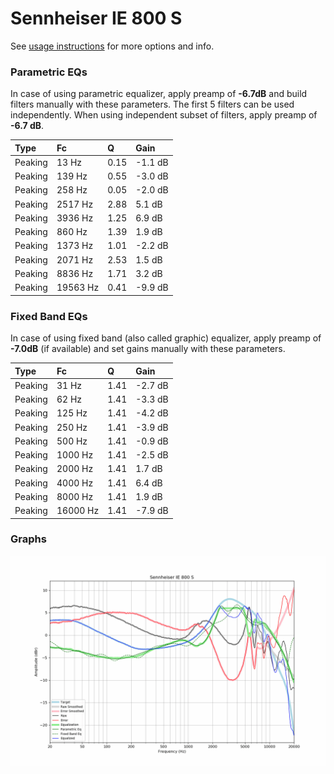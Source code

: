# Sennheiser IE 800 S
See [usage instructions](https://github.com/jaakkopasanen/AutoEq#usage) for more options and info.

### Parametric EQs
In case of using parametric equalizer, apply preamp of **-6.7dB** and build filters manually
with these parameters. The first 5 filters can be used independently.
When using independent subset of filters, apply preamp of **-6.7 dB**.

| Type    | Fc       |    Q | Gain    |
|:--------|:---------|:-----|:--------|
| Peaking | 13 Hz    | 0.15 | -1.1 dB |
| Peaking | 139 Hz   | 0.55 | -3.0 dB |
| Peaking | 258 Hz   | 0.05 | -2.0 dB |
| Peaking | 2517 Hz  | 2.88 | 5.1 dB  |
| Peaking | 3936 Hz  | 1.25 | 6.9 dB  |
| Peaking | 860 Hz   | 1.39 | 1.9 dB  |
| Peaking | 1373 Hz  | 1.01 | -2.2 dB |
| Peaking | 2071 Hz  | 2.53 | 1.5 dB  |
| Peaking | 8836 Hz  | 1.71 | 3.2 dB  |
| Peaking | 19563 Hz | 0.41 | -9.9 dB |

### Fixed Band EQs
In case of using fixed band (also called graphic) equalizer, apply preamp of **-7.0dB**
(if available) and set gains manually with these parameters.

| Type    | Fc       |    Q | Gain    |
|:--------|:---------|:-----|:--------|
| Peaking | 31 Hz    | 1.41 | -2.7 dB |
| Peaking | 62 Hz    | 1.41 | -3.3 dB |
| Peaking | 125 Hz   | 1.41 | -4.2 dB |
| Peaking | 250 Hz   | 1.41 | -3.9 dB |
| Peaking | 500 Hz   | 1.41 | -0.9 dB |
| Peaking | 1000 Hz  | 1.41 | -2.5 dB |
| Peaking | 2000 Hz  | 1.41 | 1.7 dB  |
| Peaking | 4000 Hz  | 1.41 | 6.4 dB  |
| Peaking | 8000 Hz  | 1.41 | 1.9 dB  |
| Peaking | 16000 Hz | 1.41 | -7.9 dB |

### Graphs
![](./Sennheiser%20IE%20800%20S.png)